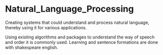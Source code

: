 # Natural_Language_Processing

Creating systems that could understand and process natural language, 
thereby using it for various applications.

Using existing algorithms and packages to understand the way of speech and
 order it is commonly used. Learning and sentence formations are done with
  shakespeare english.
